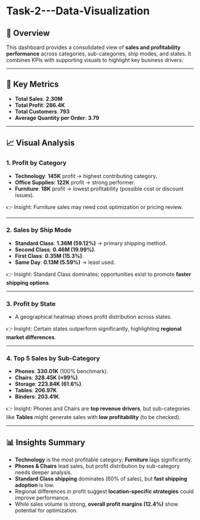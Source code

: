 # Task-2---Data-Visualization

## 🔹 Overview
This dashboard provides a consolidated view of **sales and profitability performance** across categories, sub-categories, ship modes, and states. It combines KPIs with supporting visuals to highlight key business drivers.

---

## 📌 Key Metrics
- **Total Sales**: **2.30M**  
- **Total Profit**: **286.4K**  
- **Total Customers**: **793**  
- **Average Quantity per Order**: **3.79**  

---

## 📈 Visual Analysis

### 1. Profit by Category
- **Technology**: **145K** profit → highest contributing category.  
- **Office Supplies**: **122K** profit → strong performer.  
- **Furniture**: **18K** profit → lowest profitability (possible cost or discount issues).  

👉 Insight: Furniture sales may need cost optimization or pricing review.

---

### 2. Sales by Ship Mode
- **Standard Class**: **1.36M (59.12%)** → primary shipping method.  
- **Second Class**: **0.46M (19.99%)**.  
- **First Class**: **0.35M (15.3%)**.  
- **Same Day**: **0.13M (5.59%)** → least used.  

👉 Insight: Standard Class dominates; opportunities exist to promote **faster shipping options**.

---

### 3. Profit by State
- A geographical heatmap shows profit distribution across states.  

👉 Insight: Certain states outperform significantly, highlighting **regional market differences**.

---

### 4. Top 5 Sales by Sub-Category
- **Phones**: **330.01K** (100% benchmark).  
- **Chairs**: **328.45K (≈99%)**.  
- **Storage**: **223.84K (61.6%)**.  
- **Tables**: **206.97K**.  
- **Binders**: **203.41K**.  

👉 Insight: Phones and Chairs are **top revenue drivers**, but sub-categories like **Tables** might generate sales with **low profitability** (to be checked).

---

## 📊 Insights Summary
- **Technology** is the most profitable category; **Furniture** lags significantly.  
- **Phones & Chairs** lead sales, but profit distribution by sub-category needs deeper analysis.  
- **Standard Class shipping** dominates (60% of sales), but **fast shipping adoption** is low.  
- Regional differences in profit suggest **location-specific strategies** could improve performance.  
- While sales volume is strong, **overall profit margins (12.4%)** show potential for optimization.  
